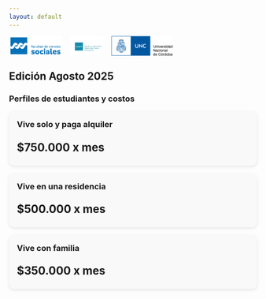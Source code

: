 ```yaml
---
layout: default
---
```


<div style="display:flex; gap:15px; align-items:center; margin-bottom:15px;">
  <img src="/assets/img/FCS logo color.png" alt="Logo 1" style="height:40px;">
  <img src="/assets/img/Logo-FAMAF-color-pleno-2.jpg" alt="Logo 2" style="height:40px;">
  <img src="/assets/img/unc1_a.jpg" alt="Logo 3" style="height:40px;">
</div>

## Edición Agosto 2025 

### Perfiles de estudiantes y costos

<div class="cards-container">
  <div class="card">
    <h3>Vive solo y paga alquiler</h3>
    <p class="price">$750.000 x mes</p>
  </div>

  <div class="card">
    <h3>Vive en una residencia</h3>
    <p class="price">$500.000 x mes</p>
  </div>

  <div class="card">
    <h3>Vive con familia</h3>
    <p class="price">$350.000 x mes</p>
  </div>
</div>

<style>
.cards-container {
  display: flex;
  gap: 1rem;
  flex-wrap: wrap;
}

.card {
  flex: 1;
  min-width: 250px;
  background: #f9f9f9;
  border-radius: 10px;
  padding: 1rem;
  box-shadow: 0 2px 6px rgba(0,0,0,0.1);
}

.card h3 {
  margin-top: 0;
}

.price {
  font-size: 1.4rem;
  font-weight: bold;
  margin-bottom: 0.5rem;
}
</style>